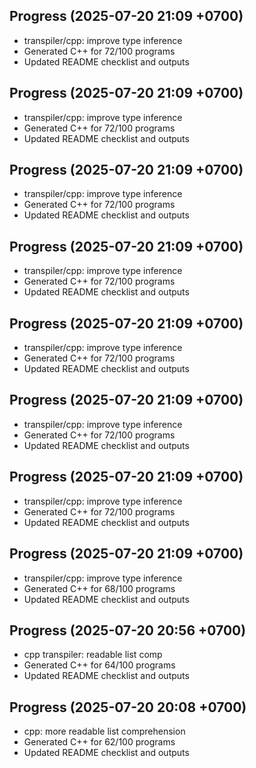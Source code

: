 ## Progress (2025-07-20 21:09 +0700)
- transpiler/cpp: improve type inference
- Generated C++ for 72/100 programs
- Updated README checklist and outputs

## Progress (2025-07-20 21:09 +0700)
- transpiler/cpp: improve type inference
- Generated C++ for 72/100 programs
- Updated README checklist and outputs

## Progress (2025-07-20 21:09 +0700)
- transpiler/cpp: improve type inference
- Generated C++ for 72/100 programs
- Updated README checklist and outputs

## Progress (2025-07-20 21:09 +0700)
- transpiler/cpp: improve type inference
- Generated C++ for 72/100 programs
- Updated README checklist and outputs

## Progress (2025-07-20 21:09 +0700)
- transpiler/cpp: improve type inference
- Generated C++ for 72/100 programs
- Updated README checklist and outputs

## Progress (2025-07-20 21:09 +0700)
- transpiler/cpp: improve type inference
- Generated C++ for 72/100 programs
- Updated README checklist and outputs

## Progress (2025-07-20 21:09 +0700)
- transpiler/cpp: improve type inference
- Generated C++ for 72/100 programs
- Updated README checklist and outputs

## Progress (2025-07-20 21:09 +0700)
- transpiler/cpp: improve type inference
- Generated C++ for 68/100 programs
- Updated README checklist and outputs

## Progress (2025-07-20 20:56 +0700)
- cpp transpiler: readable list comp
- Generated C++ for 64/100 programs
- Updated README checklist and outputs

## Progress (2025-07-20 20:08 +0700)
- cpp: more readable list comprehension
- Generated C++ for 62/100 programs
- Updated README checklist and outputs
